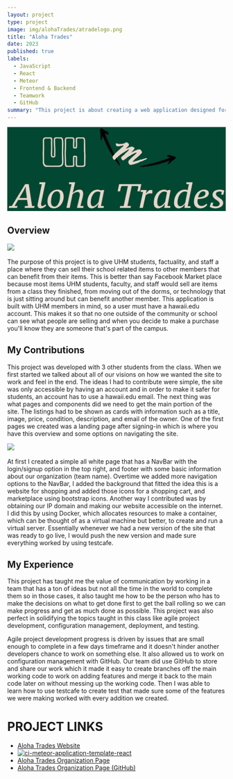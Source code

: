 ```yaml
---
layout: project
type: project
image: img/alohaTrades/atradelogo.png
title: "Aloha Trades"
date: 2023
published: true
labels:
  - JavaScript
  - React
  - Meteor
  - Frontend & Backend
  - Teamwork
  - GitHub
summary: "This project is about creating a web application designed for UHM students, factuality, and staff to sell items to other UHM members that can benefit from the items they no longer need or use, such as textbooks, electronics, drom furniture, and more."
---
```


<img src="../img/alohaTrades/atradelogo.png">

## Overview

<img src="../img/alohaTrades/Marketplace-Page.png">

The purpose of this project is to give UHM students, factuality, and staff a place where they can sell their school related items to other members that can benefit from their items. This is better than say Facebook Market place because most items UHM students, faculty, and staff would sell are items from a class they finished, from moving out of the dorms, or technology that is just sitting around but can benefit another member. This application is built with UHM members in mind, so a user must have a hawaii.edu account. This makes it so that no one outside of the community or school can see what people are selling and when you decide to make a purchase you'll know they are someone that's part of the campus.

## My Contributions
This project was developed with 3 other students from the class. When we first started we talked about all of our visions on how we wanted the site to work and feel in the end. The ideas I had to contribute were simple, the site was only accessible by having an account and in order to make it safer for students, an account has to use a hawaii.edu email. The next thing was what pages and components did we need to get the main portion of the site. The listings had to be shown as cards with information such as a title, image, price, condition, description, and email of the owner. One of the first pages we created was a landing page after signing-in which is where you have this overview and some options on navigating the site. 

<img src="../img/alohaTrades/Landing-Page.png">

At first I created a simple all white page that has a NavBar with the login/signup option in the top right, and footer with some basic information about our organization (team name). Overtime we added more navigation options to the NavBar, I added the background that fitted the idea this is a website for shopping and added those icons for a shopping cart, and marketplace using bootstrap icons. Another way I contributed was by obtaining our IP domain and making our website accessible on the internet. I did this by using Docker, which allocates resources to make a container, which can be thought of as a virtual machine but better, to create and run a virtual server. Essentially whenever we had a new version of the site that was ready to go live, I would push the new version and made sure everything worked by using testcafe. 

## My Experience
This project has taught me the value of communication by working in a team that has a ton of ideas but not all the time in the world to complete them so in those cases, it also taught me how to be the person who has to make the decisions on what to get done first to get the ball rolling so we can make progress and get as much done as possible. This project was also perfect in solidifying the topics taught in this class like agile project development, configuration management, deployment, and testing.

Agile project development progress is driven by issues that are small enough to complete in a few days timeframe and it doesn't hinder another developers chance to work on something else. It also allowed us to work on configuration management with GitHub. Our team did use GitHub to store and share our work which it made it easy to create branches off the main working code to work on adding features and merge it back to the main code later on without messing up the working code. Then I was able to learn how to use testcafe to create test that made sure some of the features we were making worked with every addition we created. 

# PROJECT LINKS
* [Aloha Trades Website](https://aloha-trades.com)
* [![ci-meteor-application-template-react](https://github.com/aloha-trades/aloha-trades/workflows/aloha-trades/badge.svg)](https://github.com/aloha-trades/aloha-trades/workflows/ci.yml)
* [Aloha Trades Organization Page](https://aloha-trades.github.io)
* [Aloha Trades Organization Page (GitHub)](https://github.com/aloha-trades)
